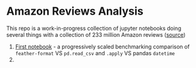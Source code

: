 # Amazon Reviews Analysis

This repo is a work-in-progress collection of jupyter notebooks doing several things with a collection of 233 million Amazon reviews ([source](http://deepyeti.ucsd.edu/jianmo/amazon/index.html))

1) [First notebook](https://github.com/mjplacroix/amazon_reviews/blob/master/book_4.ipynb) - a progressively scaled benchmarking comparison of `feather-format` VS `pd.read_csv` and `.apply` VS pandas `datetime`
2) 
